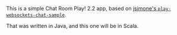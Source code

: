 This is a simple Chat Room Play! 2.2 app, based on
[jsimone's `play-websockets-chat-sample`](https://github.com/jsimone/play-websockets-chat-sample).

That was written in Java, and this one will be in Scala.
